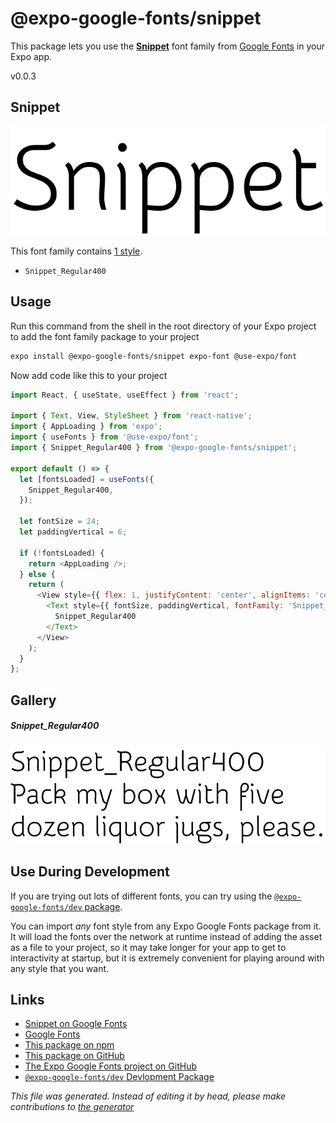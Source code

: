 # @expo-google-fonts/snippet

This package lets you use the [**Snippet**](https://fonts.google.com/specimen/Snippet) font family from [Google Fonts](https://fonts.google.com/) in your Expo app.

v0.0.3

## Snippet

![Snippet](./font-family.png)

This font family contains [1 style](#gallery).

- `Snippet_Regular400`

## Usage

Run this command from the shell in the root directory of your Expo project to add the font family package to your project
```sh
expo install @expo-google-fonts/snippet expo-font @use-expo/font
```

Now add code like this to your project
```js
import React, { useState, useEffect } from 'react';

import { Text, View, StyleSheet } from 'react-native';
import { AppLoading } from 'expo';
import { useFonts } from '@use-expo/font';
import { Snippet_Regular400 } from '@expo-google-fonts/snippet';

export default () => {
  let [fontsLoaded] = useFonts({
    Snippet_Regular400,
  });

  let fontSize = 24;
  let paddingVertical = 6;

  if (!fontsLoaded) {
    return <AppLoading />;
  } else {
    return (
      <View style={{ flex: 1, justifyContent: 'center', alignItems: 'center' }}>
        <Text style={{ fontSize, paddingVertical, fontFamily: 'Snippet_Regular400' }}>
          Snippet_Regular400
        </Text>
      </View>
    );
  }
};

```

## Gallery

##### Snippet_Regular400
![Snippet_Regular400](./8cc4ae1951b9917cd740fe17346eee27c893d200ad251063c1aa3c48b6e02682.ttf.png)


## Use During Development

If you are trying out lots of different fonts, you can try using the [`@expo-google-fonts/dev` package](https://github.com/expo/google-fonts/tree/master/font-packages/dev#readme).

You can import *any* font style from any Expo Google Fonts package from it. It will load the fonts
over the network at runtime instead of adding the asset as a file to your project, so it may take longer
for your app to get to interactivity at startup, but it is extremely convenient
for playing around with any style that you want.

## Links

- [Snippet on Google Fonts](https://fonts.google.com/specimen/Snippet)
- [Google Fonts](https://fonts.google.com/)
- [This package on npm](https://www.npmjs.com/package/@expo-google-fonts/snippet)
- [This package on GitHub](https://github.com/expo/google-fonts/tree/master/font-packages/snippet)
- [The Expo Google Fonts project on GitHub](https://github.com/expo/google-fonts)
- [`@expo-google-fonts/dev` Devlopment Package](https://github.com/expo/google-fonts/tree/master/font-packages/dev)


*This file was generated. Instead of editing it by head, please make contributions to [the generator](https://github.com/expo/google-fonts/tree/master/packages/generator)*
